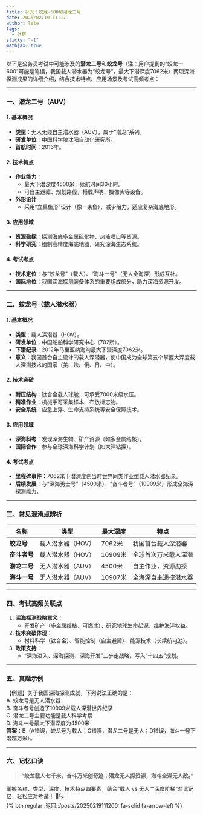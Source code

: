 ```yaml
---
title: 补充：蛟龙-600和潜龙二号
date: 2025/02/19 11:17
author: lele
tags:
  - 外链
sticky: "-1"
mathjax: true
---
```

以下是公务员考试中可能涉及的**潜龙二号**和**蛟龙号**（注：用户提到的“蛟龙一600”可能是笔误，我国载人潜水器为“蛟龙号”，最大下潜深度7062米）两项深海探测成果的详细介绍，结合技术特点、应用场景及考试高频考点：

---

### **一、潜龙二号（AUV）**
#### **1. 基本概况**
- **类型**：无人无缆自主潜水器（AUV），属于“潜龙”系列。  
- **研发单位**：中国科学院沈阳自动化研究所。  
- **首航时间**：2016年。  

#### **2. 技术特点**
- **作业能力**：  
  - 最大下潜深度4500米，续航时间30小时。  
  - 可自主避障、规划路径，搭载声呐、摄像头等设备。  
- **外形设计**：  
  - 采用“立扁鱼形”设计（像一条鱼），减少阻力，适应复杂海底地形。  

#### **3. 应用领域**
- **资源勘探**：探测海底多金属硫化物、热液喷口等资源。  
- **科学研究**：绘制高精度海底地图，研究深海生态系统。  

#### **4. 考试考点**
- **技术定位**：与“蛟龙号”（载人）、“海斗一号”（无人全海深）形成互补。  
- **国际地位**：我国深海探测装备体系的重要组成部分，助力深海资源开发。  

---

### **二、蛟龙号（载人潜水器）**
#### **1. 基本概况**
- **类型**：载人深潜器（HOV）。  
- **研发单位**：中国船舶科学研究中心（702所）。  
- **下潜纪录**：2012年马里亚纳海沟最大下潜深度7062米。  
- **意义**：我国首台自主设计的载人深潜器，使中国成为全球第五个掌握大深度载人深潜技术的国家（美、法、俄、日、中）。  

#### **2. 技术突破**
- **耐压结构**：钛合金载人球舱，可承受7000米级水压。  
- **精准作业**：机械手可采集样本、布放标志物。  
- **安全系统**：应急上浮、生命支持系统等安全保障技术。  

#### **3. 应用领域**
- **深海科考**：发现深海生物、矿产资源（如多金属结核）。  
- **国际合作**：参与全球深海科学计划（如大洋钻探）。  

#### **4. 考试考点**
- **里程碑事件**：7062米下潜深度创当时世界同类作业型载人潜水器纪录。  
- **后续发展**：与“深海勇士号”（4500米）、“奋斗者号”（10909米）形成全海深探测能力。  

---

### **三、常见混淆点辨析**
| **名称**       | **类型**         | **最大深度** | **特点**                  |  
|----------------|------------------|-------------|--------------------------|  
| **蛟龙号**     | 载人潜水器（HOV）| 7062米      | 我国首台载人深潜器        |  
| **奋斗者号**   | 载人潜水器（HOV）| 10909米     | 全球首次万米载人深潜      |  
| **潜龙二号**   | 无人潜水器（AUV）| 4500米      | 自主作业，资源勘探        |  
| **海斗一号**   | 无人潜水器（AUV）| 10907米     | 全海深自主遥控潜水器      |  

---

### **四、考试高频关联点**
1. **深海探测战略意义**：  
   - 开发矿产（多金属结核、可燃冰）、研究地球生命起源、维护海洋权益。  
2. **技术突破体现**：  
   - 材料科学（钛合金）、智能控制（自主避障）、能源技术（长续航电池）。  
3. **政策支持**：  
   - “深海进入、深海探测、深海开发”三步走战略，写入“十四五”规划。  

---

### **五、真题示例**
【例题】关于我国深海探测成就，下列说法正确的是：  
A. 蛟龙号是无人潜水器  
B. 奋斗者号创造了10909米载人深潜世界纪录  
C. 潜龙二号主要功能是载人科学考察  
D. 海斗一号最大下潜深度为4500米  
**答案**：B（A错误，蛟龙号为载人；C错误，潜龙二号是无人；D错误，海斗一号下潜超万米）。

---

### **六、记忆口诀**
> **“蛟龙载人七千米，奋斗万米创奇迹；潜龙无人探资源，海斗全深无人敌。”**

掌握名称、类型、深度、技术特点四要素，结合“载人 vs 无人”“深度阶梯”对比记忆，轻松应对考试！ 🌊🔍
<br>
{% btn regular::返回::/posts/20250219111200::fa-solid fa-arrow-left %}